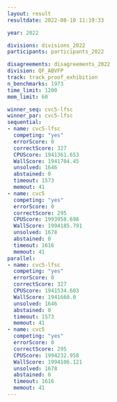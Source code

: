 ```yaml
---
layout: result
resultdate: 2022-08-10 11:19:33

year: 2022

divisions: divisions_2022
participants: participants_2022

disagreements: disagreements_2022
division: QF_ABVFP
track: track_proof_exhibition
n_benchmarks: 1973
time_limit: 1200
mem_limit: 60

winner_seq: cvc5-lfsc
winner_par: cvc5-lfsc
sequential:
- name: cvc5-lfsc
  competing: "yes"
  errorScore: 0
  correctScore: 327
  CPUScore: 1941361.653
  WallScore: 1941704.45
  unsolved: 1646
  abstained: 0
  timeout: 1573
  memout: 41
- name: cvc5
  competing: "yes"
  errorScore: 0
  correctScore: 295
  CPUScore: 1993958.698
  WallScore: 1994185.791
  unsolved: 1678
  abstained: 0
  timeout: 1616
  memout: 41
parallel:
- name: cvc5-lfsc
  competing: "yes"
  errorScore: 0
  correctScore: 327
  CPUScore: 1941534.603
  WallScore: 1941660.0
  unsolved: 1646
  abstained: 0
  timeout: 1573
  memout: 41
- name: cvc5
  competing: "yes"
  errorScore: 0
  correctScore: 295
  CPUScore: 1994232.958
  WallScore: 1994106.121
  unsolved: 1678
  abstained: 0
  timeout: 1616
  memout: 41
---
```

